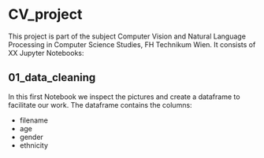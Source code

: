 # CV_project

This project is part of the subject Computer Vision and Natural Language Processing in Computer Science Studies, FH Technikum Wien. It consists of XX Jupyter Notebooks: 

## 01_data_cleaning
In this first Notebook we inspect the pictures and create a dataframe to facilitate our work. The dataframe contains the columns: 
* filename
* age
* gender
* ethnicity


